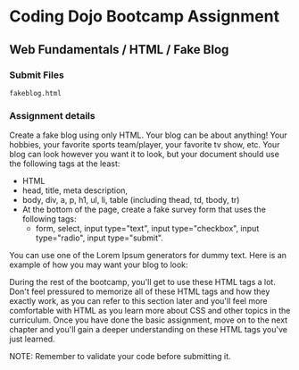 # Coding Dojo Bootcamp Assignment
## Web Fundamentals / HTML / Fake Blog

### Submit Files
```
fakeblog.html
```

### Assignment details  
Create a fake blog using only HTML. Your blog can be about anything! Your hobbies, your favorite sports team/player, your favorite tv show, etc. Your blog can look however you want it to look, but your document should use the following tags at the least:

* HTML
* head, title, meta description, 
* body, div, a, p, h1, ul, li, table (including thead, td, tbody, tr)
* At the bottom of the page, create a fake survey form that uses the following tags:
  * form, select, input type="text", input type="checkbox", input type="radio", input type="submit".  

You can use one of the Lorem Ipsum generators for dummy text. Here is an example of how you may want your blog to look:  

During the rest of the bootcamp, you'll get to use these HTML tags a lot. Don't feel pressured to memorize all of these HTML tags and how they exactly work, as you can refer to this section later and you'll feel more comfortable with HTML as you learn more about CSS and other topics in the curriculum. Once you have done the basic assignment, move on to the next chapter and you'll gain a deeper understanding on these HTML tags you've just learned.

NOTE: Remember to validate your code before submitting it.
